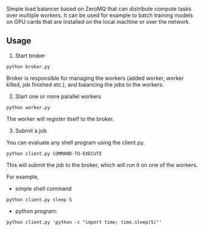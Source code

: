 Simple load balancer based on ZeroMQ that can distribute compute tasks over multiple workers. It can be used for example to batch training models on GPU cards that are installed on the local machine or over the network.

## Usage

1. Start broker

```
python broker.py
```

Broker is responsible for managing the workers (added worker, worker killed, job finished etc.), and balancing the jobs to the workers.

2. Start one or more parallel workers

```
python worker.py
```

The worker will register itself to the broker.

3. Submit a job

You can evaluate any shell program using the client.py.

```
python client.py COMMAND-TO-EXECUTE
```

This will submit the job to the broker, which will run it on one of the workers.

For example,

* simple shell command

```
python client.py sleep 5
```

* python program:

```
python client.py 'python -c "import time; time.sleep(5)"'
```
